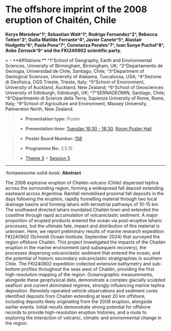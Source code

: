 # The offshore imprint of the 2008 eruption of Chaitén, Chile

**Kerys Meredew^1^, Sebastian Watt^1^, Rodrigo Fernandez^2^, Rebecca Totten^3^, Guilia Matilde Ferrante^4^, Javier Canete^5^, Alastair Hodgetts^6^, Paola Pena^7^, Constanza Perales^7^, Ivan Sunye Puchol^8^, Anke Zernack^9^ and the FKt240902 scientific party.**

<!-- more -->> - **Affiliations:** ^1^School of Geography, Earth and Environmental Sciences, University of Birmingham, Birmingham, UK; ^2^Departamento de Geología, Universidad de Chile, Santiago, Chile; ^3^Department of Geological Sciences, University of Alabama, Tuscaloosa, USA; ^4^Sezione di Geofisica, OGS Trieste, Trieste, Italy; ^5^School of Environment, University of Auckland, Auckland, New Zealand; ^6^School of Geosciences University of Edinburgh, Edinburgh, UK; ^7^SERNAGEOMIN, Santiago, Chile; ^8^Dipartimento di Scienze della Terra, Sapienza University of Rome, Rome, Italy; ^9^School of Agriculture and Environment, Massey University, Palmerston North, New Zealand. 

> - **Presentation type:** Poster

> - **Presentation time:** [Tuesday 16:30 - 18:30](../sessions_comparison.md#__tabbed_2_6), [Room Poster Hall](../maps_venue.md#__tabbed_1_1)

> - **Poster Board Number:** [156](../map_poster_boards.md#tuesday)

> - **Programme No:** 3.5.15

> - [Theme 3](../theme3.md) > [Session 5](../sessions/session-3-5.md)

--- 

:fontawesome-solid-book: **Abstract**

The 2008 explosive eruption of Chaitén volcano (Chile) dispersed tephra across the surrounding region, forming a widespread fall deposit extending eastward across Argentina. Rainfall remobilised proximal fall deposits in the days following the eruption, rapidly funnelling material through two local drainage basins and forming lahars with terrestrial pathways of 10-15 km. The southward directed lahars inundated Chaitén town and extended the coastline through rapid accumulation of volcaniclastic sediment. A major proportion of erupted products entered the ocean via post-eruptive laharic processes, but the ultimate fate, impact and distribution of this material is unknown. Here, we report preliminary results of marine research expedition FKt240902 (Schmidt Ocean Institute; September 2024) that surveyed the region offshore Chaitén. This project investigated the impacts of the Chaitén eruption in the marine environment (and subsequent recovery), the processes dispersing volcaniclastic sediment that entered the ocean, and the potential of historic secondary volcaniclastic stratigraphies in southern Chile.
The FKt240902 expedition collected extensive bathymetry and sub-bottom profiles throughout the seas west of Chaitén, providing the first high-resolution mapping of the region. Oceanographic measurements, alongside these geophysical data, demonstrate a complex glacially sculpted seafloor and current dominated regimes, strongly influencing marine tephra deposition. Remotely-operated vehicle observations and sediment cores identified deposits from Chaiten extending at least 20 km offshore, including deposits likely originating from the 2008 eruption, alongside earlier events. Initial results demonstrate strong potential for offshore records to provide high-resolution eruption histories, and a route to exploring the interaction of volcanic, climatic and environmental change in the region.

